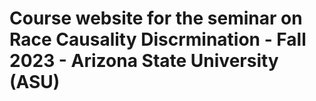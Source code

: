 # Course website for the seminar on Race Causality Discrmination - Fall 2023 - Arizona State University (ASU)
